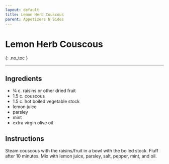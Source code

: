 ```yaml
---
layout: default
title: Lemon Herb Couscous
parent: Appetizers N Sides
---
```


# Lemon Herb Couscous
{: .no_toc }

---

## Ingredients
<ul>
	<li>¾ c. raisins or other dried fruit</li>
	<li>1.5 c. couscous</li>
	<li>1.5 c. hot boiled vegetable stock</li>
	<li>lemon juice</li>
	<li>parsley</li>
	<li>mint</li>
	<li>extra virgin olive oil</li>
</ul>

## Instructions
Steam couscous with the raisins/fruit in a bowl with the boiled stock. Fluff after 10 minutes. Mix with lemon juice, parsley, salt, pepper, mint, and oil.
